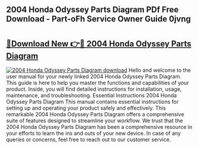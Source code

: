 ## 2004 Honda Odyssey Parts Diagram PDf Free Download - Part-oFh Service Owner Guide 0jvng

# <h2><a href="http://dfn004.blite.top/?on=2004+Honda+Odyssey+Parts+Diagram">🔗Download New 👉🔴 2004 Honda Odyssey Parts Diagram</a></h2>

[![2004 Honda Odyssey Parts Diagram download](https://i.imgur.com/lujVjoI.png)](http://dfn004.blite.top/?on=2004+Honda+Odyssey+Parts+Diagram)
Hello and welcome to the user manual for your newly linked 2004 Honda Odyssey Parts Diagram. This guide is here to help you master the functions and capabilities of your product. Inside, you will find detailed instructions for installation, usage, maintenance, and troubleshooting. Essential Instructions 2004 Honda Odyssey Parts Diagram This manual contains essential instructions for setting up and operating your product safely and effectively. This remarkable 2004 Honda Odyssey Parts Diagram offers a comprehensive suite of features designed to streamline your workflow. We trust that the 2004 Honda Odyssey Parts Diagram has been a comprehensive resource in your efforts to learn the ins and outs of your new device. In case of any queries or concerns, feel free to reach out to our customer service.
